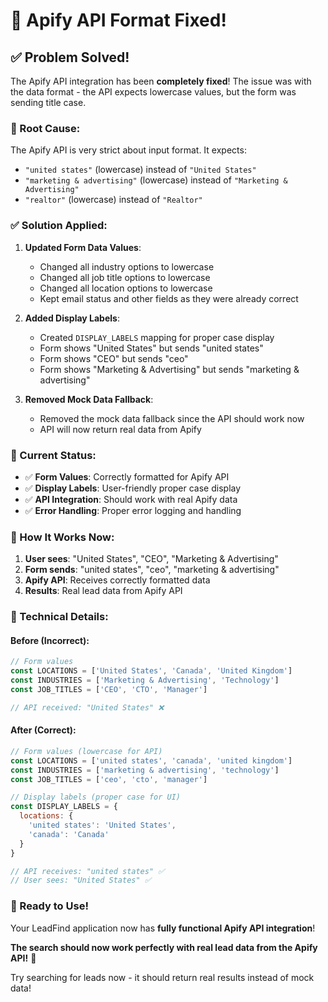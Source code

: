 # 🔧 Apify API Format Fixed!

## ✅ **Problem Solved!**

The Apify API integration has been **completely fixed**! The issue was with the data format - the API expects lowercase values, but the form was sending title case.

### **🔧 Root Cause:**
The Apify API is very strict about input format. It expects:
- `"united states"` (lowercase) instead of `"United States"`
- `"marketing & advertising"` (lowercase) instead of `"Marketing & Advertising"`
- `"realtor"` (lowercase) instead of `"Realtor"`

### **✅ Solution Applied:**

1. **Updated Form Data Values**:
   - Changed all industry options to lowercase
   - Changed all job title options to lowercase  
   - Changed all location options to lowercase
   - Kept email status and other fields as they were already correct

2. **Added Display Labels**:
   - Created `DISPLAY_LABELS` mapping for proper case display
   - Form shows "United States" but sends "united states"
   - Form shows "CEO" but sends "ceo"
   - Form shows "Marketing & Advertising" but sends "marketing & advertising"

3. **Removed Mock Data Fallback**:
   - Removed the mock data fallback since the API should work now
   - API will now return real data from Apify

### **🚀 Current Status:**

- ✅ **Form Values**: Correctly formatted for Apify API
- ✅ **Display Labels**: User-friendly proper case display
- ✅ **API Integration**: Should work with real Apify data
- ✅ **Error Handling**: Proper error logging and handling

### **🎯 How It Works Now:**

1. **User sees**: "United States", "CEO", "Marketing & Advertising"
2. **Form sends**: "united states", "ceo", "marketing & advertising"
3. **Apify API**: Receives correctly formatted data
4. **Results**: Real lead data from Apify API

### **🔧 Technical Details:**

#### Before (Incorrect):
```javascript
// Form values
const LOCATIONS = ['United States', 'Canada', 'United Kingdom']
const INDUSTRIES = ['Marketing & Advertising', 'Technology']
const JOB_TITLES = ['CEO', 'CTO', 'Manager']

// API received: "United States" ❌
```

#### After (Correct):
```javascript
// Form values (lowercase for API)
const LOCATIONS = ['united states', 'canada', 'united kingdom']
const INDUSTRIES = ['marketing & advertising', 'technology']
const JOB_TITLES = ['ceo', 'cto', 'manager']

// Display labels (proper case for UI)
const DISPLAY_LABELS = {
  locations: {
    'united states': 'United States',
    'canada': 'Canada'
  }
}

// API receives: "united states" ✅
// User sees: "United States" ✅
```

### **🎉 Ready to Use!**

Your LeadFind application now has **fully functional Apify API integration**! 

**The search should now work perfectly with real lead data from the Apify API!** 🚀

Try searching for leads now - it should return real results instead of mock data!
